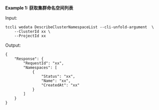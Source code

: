 **Example 1: 获取集群命名空间列表**



Input: 

```
tccli wedata DescribeClusterNamespaceList --cli-unfold-argument  \
    --ClusterId xx \
    --ProjectId xx
```

Output: 
```
{
    "Response": {
        "RequestId": "xx",
        "Namespaces": [
            {
                "Status": "xx",
                "Name": "xx",
                "CreatedAt": "xx"
            }
        ]
    }
}
```

